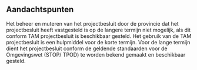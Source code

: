 ## Aandachtspunten 

Het beheer en muteren van het projectbesluit door de provincie dat het projectbesluit heeft vastgesteld is op de langere termijn niet mogelijk, als dit conform TAM projectbesluit is beschikbaar gesteld. Het gebruik van de TAM projectbesluit is een hulpmiddel voor de korte termijn. Voor de lange termijn dient het projectbesluit conform de geldende standaarden voor de Omgevingswet (STOP/ TPOD) te worden bekend gemaakt en beschikbaar gesteld.  